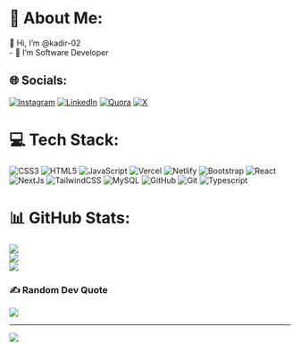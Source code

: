 # 💫 About Me:
👋 Hi, I’m @kadir-02<br>- 👀 I’m Software Developer<br>


## 🌐 Socials:
[![Instagram](https://img.shields.io/badge/Instagram-%23E4405F.svg?logo=Instagram&logoColor=white)](https://instagram.com/kadir_janaka) [![LinkedIn](https://img.shields.io/badge/LinkedIn-%230077B5.svg?logo=linkedin&logoColor=white)](https://linkedin.com/in/Kadir_Janaka) [![Quora](https://img.shields.io/badge/Quora-%23B92B27.svg?logo=Quora&logoColor=white)](https://quora.com/profile/Kadir_Janaka) [![X](https://img.shields.io/badge/X-black.svg?logo=X&logoColor=white)](https://x.com/Kadir_0410) 

# 💻 Tech Stack:
![CSS3](https://img.shields.io/badge/css3-%231572B6.svg?style=plastic&logo=css3&logoColor=white) ![HTML5](https://img.shields.io/badge/html5-%23E34F26.svg?style=plastic&logo=html5&logoColor=white) ![JavaScript](https://img.shields.io/badge/javascript-%23323330.svg?style=plastic&logo=javascript&logoColor=%23F7DF1E) ![Vercel](https://img.shields.io/badge/vercel-%23000000.svg?style=plastic&logo=vercel&logoColor=white) ![Netlify](https://img.shields.io/badge/netlify-%23000000.svg?style=plastic&logo=netlify&logoColor=#00C7B7) ![Bootstrap](https://img.shields.io/badge/bootstrap-%238511FA.svg?style=plastic&logo=bootstrap&logoColor=white) ![React](https://img.shields.io/badge/react-%2320232a.svg?style=plastic&logo=react&logoColor=%2361DAFB) ![NextJs](https://img.shields.io/badge/nextjs-%2320232a.svg?style=plastic&logo=nextjs&logoColor=%2361DAFB) ![TailwindCSS](https://img.shields.io/badge/tailwindcss-%2338B2AC.svg?style=plastic&logo=tailwind-css&logoColor=white) ![MySQL](https://img.shields.io/badge/mysql-4479A1.svg?style=plastic&logo=mysql&logoColor=white) ![GitHub](https://img.shields.io/badge/github-%23121011.svg?style=plastic&logo=github&logoColor=white) ![Git](https://img.shields.io/badge/git-%23F05033.svg?style=plastic&logo=git&logoColor=white) ![Typescript](https://img.shields.io/badge/typescript-%23323330.svg?style=plastic&logo=typescript&logoColor=%23F7DF1E)
# 📊 GitHub Stats:
![](https://github-readme-stats.vercel.app/api?username=kadir-02&theme=dark&hide_border=false&include_all_commits=false&count_private=false)<br/>
![](https://github-readme-streak-stats.herokuapp.com/?user=kadir-02&theme=dark&hide_border=false)<br/>
![](https://github-readme-stats.vercel.app/api/top-langs/?username=kadir-02&theme=dark&hide_border=false&include_all_commits=false&count_private=false&layout=compact)

### ✍️ Random Dev Quote
![](https://quotes-github-readme.vercel.app/api?type=horizontal&theme=radical)

---
[![](https://visitcount.itsvg.in/api?id=kadir-02&icon=0&color=0)](https://visitcount.itsvg.in)

<!-- Proudly created with GPRM ( https://gprm.itsvg.in ) -->
